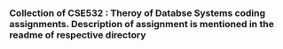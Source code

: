 ### Collection of CSE532 : Theroy of Databse Systems coding assignments. Description of assignment is mentioned in the readme of respective directory 